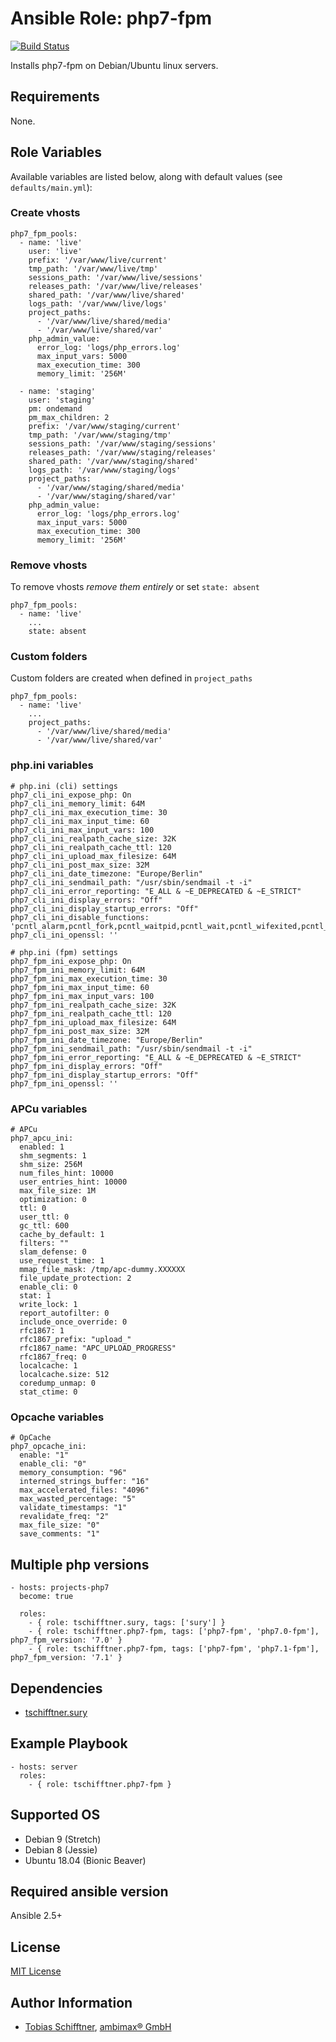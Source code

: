 # Ansible Role: php7-fpm

[![Build Status](https://travis-ci.org/tschifftner/ansible-role-php7-fpm.svg?branch=master)](https://travis-ci.org/tschifftner/ansible-role-php7-fpm)

Installs php7-fpm on Debian/Ubuntu linux servers.

## Requirements

None.

## Role Variables

Available variables are listed below, along with default values (see `defaults/main.yml`):

### Create vhosts

```
php7_fpm_pools:
  - name: 'live'
    user: 'live'
    prefix: '/var/www/live/current'
    tmp_path: '/var/www/live/tmp'
    sessions_path: '/var/www/live/sessions'
    releases_path: '/var/www/live/releases'
    shared_path: '/var/www/live/shared'
    logs_path: '/var/www/live/logs'
    project_paths:
      - '/var/www/live/shared/media'
      - '/var/www/live/shared/var'
    php_admin_value:
      error_log: 'logs/php_errors.log'
      max_input_vars: 5000
      max_execution_time: 300
      memory_limit: '256M'

  - name: 'staging'
    user: 'staging'
    pm: ondemand
    pm_max_children: 2
    prefix: '/var/www/staging/current'
    tmp_path: '/var/www/staging/tmp'
    sessions_path: '/var/www/staging/sessions'
    releases_path: '/var/www/staging/releases'
    shared_path: '/var/www/staging/shared'
    logs_path: '/var/www/staging/logs'
    project_paths:
      - '/var/www/staging/shared/media'
      - '/var/www/staging/shared/var'
    php_admin_value:
      error_log: 'logs/php_errors.log'
      max_input_vars: 5000
      max_execution_time: 300
      memory_limit: '256M'
```

### Remove vhosts

To remove vhosts _remove them entirely_ or set ```state: absent``` 
```
php7_fpm_pools:
  - name: 'live'
    ...
    state: absent
```
     
### Custom folders

Custom folders are created when defined in ```project_paths``` 
```
php7_fpm_pools:
  - name: 'live'
    ...
    project_paths:
      - '/var/www/live/shared/media'
      - '/var/www/live/shared/var'
```
      
### php.ini variables
```
# php.ini (cli) settings
php7_cli_ini_expose_php: On
php7_cli_ini_memory_limit: 64M
php7_cli_ini_max_execution_time: 30
php7_cli_ini_max_input_time: 60
php7_cli_ini_max_input_vars: 100
php7_cli_ini_realpath_cache_size: 32K
php7_cli_ini_realpath_cache_ttl: 120
php7_cli_ini_upload_max_filesize: 64M
php7_cli_ini_post_max_size: 32M
php7_cli_ini_date_timezone: "Europe/Berlin"
php7_cli_ini_sendmail_path: "/usr/sbin/sendmail -t -i"
php7_cli_ini_error_reporting: "E_ALL & ~E_DEPRECATED & ~E_STRICT"
php7_cli_ini_display_errors: "Off"
php7_cli_ini_display_startup_errors: "Off"
php7_cli_ini_disable_functions: 'pcntl_alarm,pcntl_fork,pcntl_waitpid,pcntl_wait,pcntl_wifexited,pcntl_wifstopped,pcntl_wifsignaled,pcntl_wexitstatus,pcntl_wtermsig,pcntl_wstopsig,pcntl_signal,pcntl_signal_dispatch,pcntl_get_last_error,pcntl_strerror,pcntl_sigprocmask,pcntl_sigwaitinfo,pcntl_sigtimedwait,pcntl_exec,pcntl_getpriority,pcntl_setpriority,'
php7_cli_ini_openssl: ''

# php.ini (fpm) settings
php7_fpm_ini_expose_php: On
php7_fpm_ini_memory_limit: 64M
php7_fpm_ini_max_execution_time: 30
php7_fpm_ini_max_input_time: 60
php7_fpm_ini_max_input_vars: 100
php7_fpm_ini_realpath_cache_size: 32K
php7_fpm_ini_realpath_cache_ttl: 120
php7_fpm_ini_upload_max_filesize: 64M
php7_fpm_ini_post_max_size: 32M
php7_fpm_ini_date_timezone: "Europe/Berlin"
php7_fpm_ini_sendmail_path: "/usr/sbin/sendmail -t -i"
php7_fpm_ini_error_reporting: "E_ALL & ~E_DEPRECATED & ~E_STRICT"
php7_fpm_ini_display_errors: "Off"
php7_fpm_ini_display_startup_errors: "Off"
php7_fpm_ini_openssl: ''
```

### APCu variables
```
# APCu
php7_apcu_ini:
  enabled: 1
  shm_segments: 1
  shm_size: 256M
  num_files_hint: 10000
  user_entries_hint: 10000
  max_file_size: 1M
  optimization: 0
  ttl: 0
  user_ttl: 0
  gc_ttl: 600
  cache_by_default: 1
  filters: ""
  slam_defense: 0
  use_request_time: 1
  mmap_file_mask: /tmp/apc-dummy.XXXXXX
  file_update_protection: 2
  enable_cli: 0
  stat: 1
  write_lock: 1
  report_autofilter: 0
  include_once_override: 0
  rfc1867: 1
  rfc1867_prefix: "upload_"
  rfc1867_name: "APC_UPLOAD_PROGRESS"
  rfc1867_freq: 0
  localcache: 1
  localcache.size: 512
  coredump_unmap: 0
  stat_ctime: 0
```

### Opcache variables
```
# OpCache
php7_opcache_ini:
  enable: "1"
  enable_cli: "0"
  memory_consumption: "96"
  interned_strings_buffer: "16"
  max_accelerated_files: "4096"
  max_wasted_percentage: "5"
  validate_timestamps: "1"
  revalidate_freq: "2"
  max_file_size: "0"
  save_comments: "1"

```

## Multiple php versions

```
- hosts: projects-php7
  become: true

  roles:
    - { role: tschifftner.sury, tags: ['sury'] }
    - { role: tschifftner.php7-fpm, tags: ['php7-fpm', 'php7.0-fpm'], php7_fpm_version: '7.0' }
    - { role: tschifftner.php7-fpm, tags: ['php7-fpm', 'php7.1-fpm'], php7_fpm_version: '7.1' }
```

## Dependencies

 - [tschifftner.sury](https://github.com/tschifftner/ansible-role-sury)

## Example Playbook

    - hosts: server
      roles:
        - { role: tschifftner.php7-fpm }

## Supported OS

 - Debian 9 (Stretch)
 - Debian 8 (Jessie)
 - Ubuntu 18.04 (Bionic Beaver)
 
## Required ansible version

Ansible 2.5+

## License

[MIT License](http://choosealicense.com/licenses/mit/)


## Author Information

 - [Tobias Schifftner](https://twitter.com/tschifftner), [ambimax® GmbH](https://www.ambimax.de)